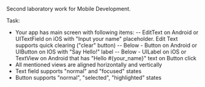 Second laboratory work for Mobile Development.

Task:
- Your app has main screen with following items: 
-- EditText on Android or UITextField on iOS with "Input your name" placeholder. Edit Text supports quick clearing ("clear" button) 
-- Below - Button on Android or UIButton on IOS with "Say Hello!" label 
-- Below - UILabel on iOS or TextView on Android that has "Hello #{your_name}" text on Button click 
- All mentioned views are aligned horizontally and vertically 
- Text field supports "normal" and "focused" states 
- Button supports "normal", "selected", "highlighted" states 
 